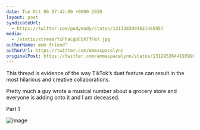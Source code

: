 ```yaml
---
date: Tue Oct 06 07:42:00 +0000 2020
layout: post
syndicateUrl:
  - https://twitter.com/pudymody/status/1313383993631485957
media:
  - /static/stream/YxFhaCgUEQkTfFm7.jpg
authorName: mom friend™
authorUrl: https://twitter.com/emmaspacelynn
originalPost: https://twitter.com/emmaspacelynn/status/1312952644193996800
---
```

This thread is evidence of the way TikTok’s duet feature can result in the most hilarious and creative collaborations.

Pretty much a guy wrote a musical number about a grocery store and everyone is adding onto it and I am deceased. 

Part 1 

![Image](/static/stream/YxFhaCgUEQkTfFm7.jpg)